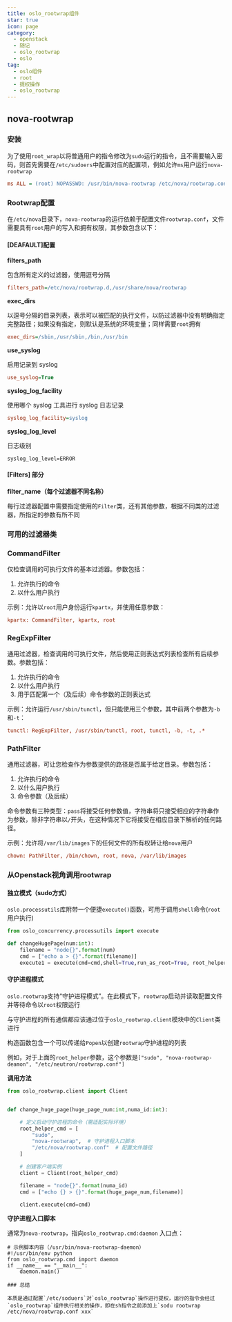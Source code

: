 ```yaml
---
title: oslo_rootwrap组件
star: true
icon: page
category:
  - openstack
  - 随记
  - oslo_rootwrap
  - oslo
tag:
  - oslo组件
  - root
  - 提权操作
  - oslo_rootwrap
---
```




## nova-rootwrap

### 安装

为了使用`root_wrap`以将普通用户的指令修改为`sudo`运行的指令，且不需要输入密码，则首先需要在`/etc/sudoers`中配置对应的配置项，例如允许`ms`用户运行`nova-rootwrap`

```ini
ms ALL = (root) NOPASSWD: /usr/bin/nova-rootwrap /etc/nova/rootwrap.conf*
```

### Rootwrap配置

在`/etc/nova`目录下，`nova-rootwrap`的运行依赖于配置文件`rootwrap.conf`，文件需要具有`root`用户的写入和拥有权限，其参数包含以下：

#### [DEAFAULT]配置

**filters_path**

包含所有定义的过滤器，使用逗号分隔

```ini
filters_path=/etc/nova/rootwrap.d,/usr/share/nova/rootwrap
```

**exec_dirs**

以逗号分隔的目录列表，表示可以被匹配的执行文件，以防过滤器中没有明确指定完整路径；如果没有指定，则默认是系统的环境变量；同样需要`root`拥有

```ini
exec_dirs=/sbin,/usr/sbin,/bin,/usr/bin
```

**use_syslog**

启用记录到 syslog

```ini
use_syslog=True
```

**syslog_log_facility**

使用哪个 syslog 工具进行 syslog 日志记录

```ini
syslog_log_facility=syslog
```

**syslog_log_level**

日志级别

```
syslog_log_level=ERROR
```

#### [Filters] 部分

**filter_name（每个过滤器不同名称）**

每行过滤器配置中需要指定使用的`Filter`类，还有其他参数，根据不同类的过滤器，所指定的参数有所不同

### 可用的过滤器类

### CommandFilter

仅检查调用的可执行文件的基本过滤器。参数包括：

1. 允许执行的命令
2. 以什么用户执行

示例：允许以`root`用户身份运行`kpartx`，并使用任意参数：

```ini
kpartx: CommandFilter, kpartx, root
```

### RegExpFilter

通用过滤器，检查调用的可执行文件，然后使用正则表达式列表检查所有后续参数。参数包括：

1. 允许执行的命令
2. 以什么用户执行
3. 用于匹配第一个（及后续）命令参数的正则表达式

示例：允许运行`/usr/sbin/tunctl`，但只能使用三个参数，其中前两个参数为`-b`和`-t`：

```ini
tunctl: RegExpFilter, /usr/sbin/tunctl, root, tunctl, -b, -t, .*
```

### PathFilter

通用过滤器，可让您检查作为参数提供的路径是否属于给定目录。参数包括：

1. 允许执行的命令
2. 以什么用户执行
3. 命令参数（及后续）

命令参数有三种类型：`pass`将接受任何参数值，字符串将只接受相应的字符串作为参数，除非字符串以`/`开头，在这种情况下它将接受在相应目录下解析的任何路径。

示例：允许将`/var/lib/images`下的任何文件的所有权转让给`nova`用户

```ini
chown: PathFilter, /bin/chown, root, nova, /var/lib/images
```

### 从Openstack视角调用rootwrap

#### 独立模式（sudo方式）

`oslo.processutils`库附带一个便捷`execute()`函数，可用于调用`shell`命令(`root`用户执行)

```python
from oslo_concurrency.processutils import execute

def changeHugePage(num:int):
    filename = "node{}".format(num)
    cmd = ["echo a > {}".format(filename)]
    execute1 = execute(cmd=cmd,shell=True,run_as_root=True, root_helper='sudo nova-rootwrap /etc/nova/rootwrap.conf')

```

#### 守护进程模式

`oslo.rootwrap`支持“守护进程模式”。在此模式下，`rootwrap`启动并读取配置文件并等待命令以`root`权限运行

与守护进程的所有通信都应该通过位于`oslo_rootwrap.client`模块中的`Client`类进行

构造函数包含一个可以传递给`Popen`以创建`rootwrap`守护进程的列表

例如，对于上面的`root_helper`参数，这个参数是`["sudo", "nova-rootwrap-deamon", "/etc/neutron/rootwrap.conf"]`

**调用方法**

```python
from oslo_rootwrap.client import Client


def change_huge_page(huge_page_num:int,numa_id:int):

    # 定义启动守护进程的命令（需适配实际环境）
    root_helper_cmd = [
        "sudo", 
        "nova-rootwrap",  # 守护进程入口脚本
        "/etc/nova/rootwrap.conf"  # 配置文件路径
    ]

    # 创建客户端实例
    client = Client(root_helper_cmd)

    filename = "node{}".format(numa_id)
    cmd = ["echo {} > {}".format(huge_page_num,filename)]

    client.execute(cmd=cmd)
```

**守护进程入口脚本**

通常为`nova-rootwrap`，指向`oslo_rootwrap.cmd:daemon` 入口点：

```
# 示例脚本内容（/usr/bin/nova-rootwrap-daemon）
#!/usr/bin/env python
from oslo_rootwrap.cmd import daemon
if __name__ == "__main__":
    daemon.main()

### 总结

本质是通过配置`/etc/soduers`对`oslo_rootwrap`操作进行提权，运行的指令会经过`oslo_rootwrap`组件执行相关的操作，即在sh指令之前添加上`sodu rootwrap /etc/nova/rootwrap.conf xxx`
